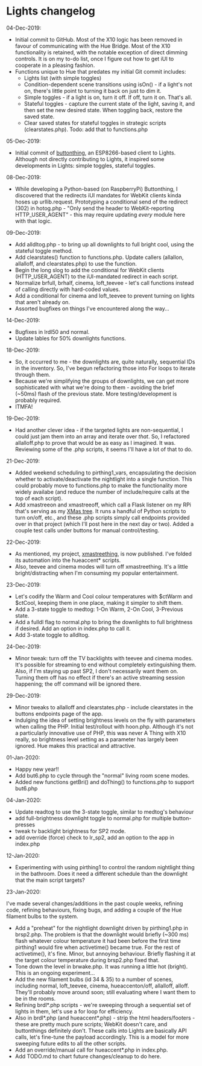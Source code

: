 # Lights changelog

04-Dec-2019:

- Initial commit to GitHub. Most of the X10 logic has been removed in favour of communicating with the Hue Bridge. Most of the X10 functionality is retained, with the notable exception of direct dimming controls. It is on my to-do list, once I figure out how to get iUI to cooperate in a pleasing fashion.
- Functions unique to Hue that predates my initial Git commit includes:
  - Lights list (with simple toggles)
  - Condition-dependent scene transitions using isOn() - if a light's not on, there's little point to turning it back on just to dim it.
  - Simple toggles - if a light is on, turn it off. If off, turn it on. That's all.
  - Stateful toggles - capture the current state of the light, saving it, and then set the new desired state. When toggling back, restore the saved state.
  - Clear saved states for stateful toggles in strategic scripts (clearstates.php). Todo: add that to functions.php

05-Dec-2019:

- Initial commit of [buttonthing](https://github.com/kenkl/buttonthing), an ESP8266-based client to Lights. Although not directly contributing to Lights, it inspired some developments in Lights: simple toggles, stateful toggles.

08-Dec-2019:

- While developing a Python-based (on RaspberryPi) Buttonthing, I discovered that the redirects iUI mandates for WebKit clients kinda hoses up urllib.request. Prototyping a conditional send of the redirect (302) in hotog.php - "Only send the header to WebKit-reporting HTTP_USER_AGENT" - this may require updating *every* module here with that logic.

09-Dec-2019:

- Add alldltog.php - to bring up all downlights to full bright cool, using the stateful toggle method.
- Add clearstates() function to functions.php. Update callers (allallon, allalloff, and clearstates.php) to use the function.
- Begin the long slog to add the conditional for WebKit clients (HTTP_USER_AGENT) to the iUI-mandated redirect in each script.
- Normalize brfull, brhalf, cinema, loft_teevee - let's call functions instead of calling directly with hard-coded values.
- Add a conditional for cinema and loft_teevee to prevent turning on lights that aren't already on.
- Assorted bugfixes on things I've encountered along the way...

14-Dec-2019:

- Bugfixes in lrdl50 and normal.
- Update lables for 50% downlights functions.

18-Dec-2019:

- So, it occurred to me - the downlights are, quite naturally, sequential IDs in the inventory. So, I've begun refactoring those into For loops to iterate through them.
- Because we're simplifying the groups of downlights, we can get more sophisticated with what we're doing to them - avoiding the brief (~50ms) flash of the previous state. More testing/development is probably required.
- ITMFA!

19-Dec-2019:

- Had another clever idea - if the targeted lights are non-sequential, I could just jam them into an array and iterate over *that*. So, I refactored allalloff.php to prove that would be as easy as I imagined. It was. Reviewing some of the .php scripts, it seems I'll have a lot of that to do.

21-Dec-2019:

- Added weekend scheduling to pirthing1_vars, encapsulating the decision whether to activate/deactivate the nightlight into a single function. This could probably move to functions.php to make the functionality more widely availabe (and reduce the number of include/require calls at the top of each script).
- Add xmastreeon and xmastreeoff, which call a Flask listener on my RPi that's serving as my [XMas tree](https://thepihut.com/products/3d-xmas-tree-for-raspberry-pi). It runs a handful of Python scripts to turn on/off, etc., and these .php scripts simply call endpoints provided over in that project (which I'll post here in the next day or two). Added a couple test calls under buttons for manual control/testing.

22-Dec-2019:

- As mentioned, my project, [xmastreething](https://github.com/kenkl/xmastreething), is now published. I've folded its automation into the hueaccent* scripts.
- Also, teevee and cinema modes will turn off xmastreething. It's a little bright/distracting when I'm consuming my popular entertainment. 

23-Dec-2019:

- Let's codify the Warm and Cool colour temperatures with $ctWarm and $ctCool, keeping them in one place, making it simpler to shift them.
- Add a 3-state toggle to medtog: 1-On Warm, 2-On Cool, 3-Previous state.
- Add a fulldl flag to normal.php to bring the downlights to full brightness if desired. Add an option in index.php to call it.
- Add 3-state toggle to alldltog.

24-Dec-2019:

- Minor tweak: turn off the TV backlights with teevee and cinema modes. It's possible for streaming to end without completely extinguishing them. Also, if I'm staying up past SP2, I don't necessarily want them on. Turning them off has no effect if there's an active streaming session happening; the off command will be ignored there.

29-Dec-2019:

- Minor tweaks to allalloff and clearstates.php - include clearstates in the buttons endpoints page of the app.
- Indulging the idea of setting brightness levels on the fly with parameters when calling the PHP. Initial test/rollout with hoon.php. Although it's not a particularly innovative use of PHP, this was never A Thing with X10 really, so brightness level setting as a parameter has largely been ignored. Hue makes this practical and attractive.

01-Jan-2020:

- Happy new year!!
- Add but6.php to cycle through the "normal" living room scene modes.
- Added new functions getBri() and doThing() to functions.php to support but6.php

04-Jan-2020:

- Update readtog to use the 3-state toggle, similar to medtog's behaviour
- add full-brightness downlight toggle to normal.php for multiple button-presses
- tweak tv backlight brightness for SP2 mode. 
- add override (force) check to lr_sp2, add an option to the app in index.php

12-Jan-2020:

- Experimenting with using pirthing1 to control the random nightlight thing in the bathroom. Does it need a different schedule than the downlight that the main script targets?

23-Jan-2020:

I've made several changes/additions in the past couple weeks, refining code, refining behaviours, fixing bugs, and adding a couple of the Hue filament bulbs to the system.

- Add a "preheat" for the nightlight downlight driven by pirthing1.php in brsp2.php. The problem is that the downlight would briefly (~300 ms) flash whatever colour temperature it had been before the first time pirthing1 would fire when activetime() became true. For the rest of activetime(), it's fine. Minor, but annoying behaviour. Briefly flashing it at the target colour temperature during brsp2.php fixed that.
- Tone down the level in brwake.php. It was running a little hot (bright). This is an ongoing experiment...
- Add the new filament bulbs (id 34 & 35) to a number of scenes, including normal, loft_teevee, cinema, hueaccenton/off, allalloff, alloff. They'll probably move around soon; still evaluating where I want them to be in the rooms.
- Refining brdl*.php scripts - we're sweeping through a sequential set of lights in them, let's use a for loop for efficiency. 
- Also in brdl*.php (and hueaccent*.php) - strip the html headers/footers - these are pretty much pure scripts; WebKit doesn't care, and buttonthings definitely don't. These calls into Lights are basically API calls, let's fine-tune the payload accordingly. This is a model for more sweeping future edits to all the other scripts.
- Add an override/manual call for hueaccent*.php in index.php.
- Add TODO.md to chart future changes/cleanup to do here.
